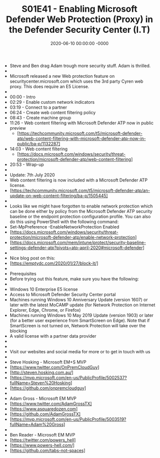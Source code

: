 ﻿---
layout: post
title: "S01E41 - Enabling Microsoft Defender Web Protection (Proxy) in the Defender Security Center (I.T)"
date: 2020-06-10 00:00:00 -0000
categories:
---
 * Steve and Ben drag Adam trough more security stuff. Adam is thrilled.
 * 
 * Microsoft released a new Web protection feature on securitycenter.microsoft.com which uses the 3rd party Cyren web proxy. This does require an E5 License.
 * 
 * 00:00 - Intro
 * 02:29 - Enable custom network indicators
 * 03:19 - Connect to a partner
 * 06:24 - Create web content filtering policy
 * 08:43 - Create machine group
 * 11:26 - Web content filtering with Microsoft Defender ATP now in public preview
   - [https://techcommunity.microsoft.com/t5/microsoft-defender-atp/web-content-filtering-with-microsoft-defender-atp-now-in-public/ba-p/1132287]
 * 14:03 - Web content filtering
   -  [https://docs.microsoft.com/windows/security/threat-protection/microsoft-defender-atp/web-content-filtering]
 * 20:53 - Wrap-up
 * 
 * Update: 7th July 2020
 * Web content filtering is now included with a Microsoft Defender ATP license.
 * [https://techcommunity.microsoft.com/t5/microsoft-defender-atp/an-update-on-web-content-filtering/ba-p/1505445]
 * 
 * Looks like we might have forgotten to enable network protection which can be done either by policy from the Microsoft Defender ATP security baseline or the endpoint protection configuration profile. You can also do this using PowerShell with the following command:
 * Set-MpPreference -EnableNetworkProtection Enabled
 * [https://docs.microsoft.com/windows/security/threat-protection/microsoft-defender-atp/enable-network-protection]
 * [https://docs.microsoft.com/mem/intune/protect/security-baseline-settings-defender-atp?pivots=atp-april-2020#microsoft-defender]
 * 
 * Nice blog post on this:
 * [https://emptydc.com/2020/01/27/block-it/]
 * 
 * Prerequisites
 * Before trying out this feature, make sure you have the following:
 * 
 * Windows 10 Enterprise E5 license
 * Access to Microsoft Defender Security Center portal
 * Machines running Windows 10 Anniversary Update (version 1607) or later with the latest MoCAMP update (for Network Protection on Internet Explorer, Edge, Chrome, or Firefox)
 * Machines running Windows 10 May 2019 Update (version 1903) or later (for a better user experience from SmartScreen on Edge). Note that if SmartScreen is not turned on, Network Protection will take over the blocking
 * A valid license with a partner data provider
 * 
 * 
 * Visit our websites and social media for more or to get in touch with us
 * 
 * Steve Hosking - Microsoft EM+S MVP
 * [https://www.twitter.com/OnPremCloudGuy]
 * [http://steven.hosking.com.au/]
 * [https://mvp.microsoft.com/en-us/PublicProfile/5002537?fullName=Steven%20Hosking]
 * [https://github.com/onpremcloudguy]
 * 
 * Adam Gross - Microsoft EM MVP
 * [https://www.twitter.com/AdamGrossTX]
 * [https://www.asquaredozen.com]
 * [https://github.com/AdamGrossTX]
 * [https://mvp.microsoft.com/en-us/PublicProfile/5003519?fullName=Adam%20Gross]
 * 
 * Ben Reader - Microsoft EM MVP
 * [https://twitter.com/powers_hell]
 * [https://www.powers-hell.com/]
 * [https://github.com/tabs-not-spaces]
